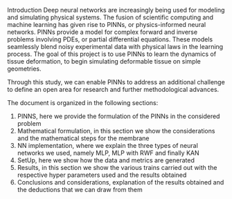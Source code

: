 Introduction
Deep neural networks are increasingly being used for modeling and simulating physical systems. The fusion of scientific computing and machine learning has given rise to PINNs, or physics-informed neural networks.
PINNs provide a model for complex forward and inverse problems involving PDEs, or partial differential equations. These models seamlessly blend noisy experimental data with physical laws in the learning process. The goal of this project is to use PINNs to learn the dynamics of tissue deformation, to begin simulating deformable tissue on simple geometries.

Through this study, we can enable PINNs to address an additional challenge to define an open area for research and further methodological advances.

The document is organized in the following sections:
1) PINNS, here we provide the formulation of the PINNs in the considered problem
2) Mathematical formulation, in this section we show the considerations and the mathematical steps for the membrane
3) NN implementation, where we explain the three types of neural networks we used, namely MLP, MLP with RWF and finally KAN
4) SetUp, here we show how the data and metrics are generated
5) Results, in this section we show the various trains carried out with the respective hyper parameters used and the results obtained
6) Conclusions and considerations, explanation of the results obtained and the deductions that we can draw from them